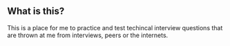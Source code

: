 ## What is this?

This is a place for me to practice and test techincal interview questions that are thrown at me from interviews, peers or the internets.